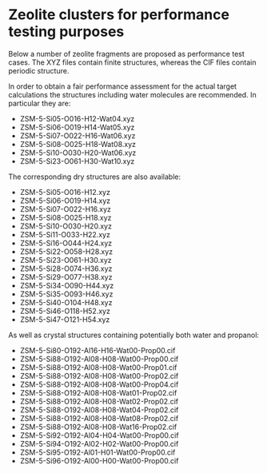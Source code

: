 # Zeolite clusters for performance testing purposes

Below a number of zeolite fragments are proposed as performance 
test cases. The XYZ files contain finite structures, whereas the
CIF files contain periodic structure. 

In order to obtain a fair performance assessment for the actual target
calculations the structures including water molecules are recommended.
In particular they are:

* ZSM-5-Si05-O016-H12-Wat04.xyz
* ZSM-5-Si06-O019-H14-Wat05.xyz
* ZSM-5-Si07-O022-H16-Wat06.xyz
* ZSM-5-Si08-O025-H18-Wat08.xyz
* ZSM-5-Si10-O030-H20-Wat06.xyz
* ZSM-5-Si23-O061-H30-Wat10.xyz

The corresponding dry structures are also available:

* ZSM-5-Si05-O016-H12.xyz
* ZSM-5-Si06-O019-H14.xyz
* ZSM-5-Si07-O022-H16.xyz
* ZSM-5-Si08-O025-H18.xyz
* ZSM-5-Si10-O030-H20.xyz
* ZSM-5-Si11-O033-H22.xyz
* ZSM-5-Si16-O044-H24.xyz
* ZSM-5-Si22-O058-H28.xyz
* ZSM-5-Si23-O061-H30.xyz
* ZSM-5-Si28-O074-H36.xyz
* ZSM-5-Si29-O077-H38.xyz
* ZSM-5-Si34-O090-H44.xyz
* ZSM-5-Si35-O093-H46.xyz
* ZSM-5-Si40-O104-H48.xyz
* ZSM-5-Si46-O118-H52.xyz
* ZSM-5-Si47-O121-H54.xyz

As well as crystal structures containing potentially both water and propanol:

* ZSM-5-Si80-O192-Al16-H16-Wat00-Prop00.cif
* ZSM-5-Si88-O192-Al08-H08-Wat00-Prop00.cif
* ZSM-5-Si88-O192-Al08-H08-Wat00-Prop01.cif
* ZSM-5-Si88-O192-Al08-H08-Wat00-Prop02.cif
* ZSM-5-Si88-O192-Al08-H08-Wat00-Prop04.cif
* ZSM-5-Si88-O192-Al08-H08-Wat01-Prop02.cif
* ZSM-5-Si88-O192-Al08-H08-Wat02-Prop02.cif
* ZSM-5-Si88-O192-Al08-H08-Wat04-Prop02.cif
* ZSM-5-Si88-O192-Al08-H08-Wat08-Prop02.cif
* ZSM-5-Si88-O192-Al08-H08-Wat16-Prop02.cif
* ZSM-5-Si92-O192-Al04-H04-Wat00-Prop00.cif
* ZSM-5-Si94-O192-Al02-H02-Wat00-Prop00.cif
* ZSM-5-Si95-O192-Al01-H01-Wat00-Prop00.cif
* ZSM-5-Si96-O192-Al00-H00-Wat00-Prop00.cif
